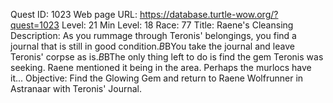 Quest ID: 1023
Web page URL: https://database.turtle-wow.org/?quest=1023
Level: 21
Min Level: 18
Race: 77
Title: Raene's Cleansing
Description: As you rummage through Teronis' belongings, you find a journal that is still in good condition.$B$BYou take the journal and leave Teronis' corpse as is.$B$BThe only thing left to do is find the gem Teronis was seeking. Raene mentioned it being in the area. Perhaps the murlocs have it...
Objective: Find the Glowing Gem and return to Raene Wolfrunner in Astranaar with Teronis' Journal.
